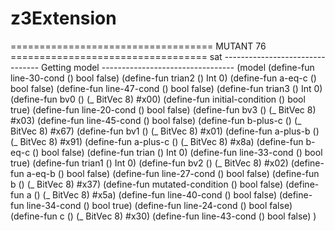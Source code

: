 # z3Extension
=================================== MUTANT 76 ==================================
sat
-------------------------------- Getting model ---------------------------------
(model
  (define-fun line-30-cond () bool
    false)
  (define-fun trian2 () Int
    0)
  (define-fun a-eq-c () bool
    false)
  (define-fun line-47-cond () bool
    false)
  (define-fun trian3 () Int
    0)
  (define-fun bv0 () (_ BitVec 8)
    #x00)
  (define-fun initial-condition () bool
    true)
  (define-fun line-20-cond () bool
    false)
  (define-fun bv3 () (_ BitVec 8)
    #x03)
  (define-fun line-45-cond () bool
    false)
  (define-fun b-plus-c () (_ BitVec 8)
    #x67)
  (define-fun bv1 () (_ BitVec 8)
    #x01)
  (define-fun a-plus-b () (_ BitVec 8)
    #x91)
  (define-fun a-plus-c () (_ BitVec 8)
    #x8a)
  (define-fun b-eq-c () bool
    false)
  (define-fun trian () Int
    0)
  (define-fun line-33-cond () bool
    true)
  (define-fun trian1 () Int
    0)
  (define-fun bv2 () (_ BitVec 8)
    #x02)
  (define-fun a-eq-b () bool
    false)
  (define-fun line-27-cond () bool
    false)
  (define-fun b () (_ BitVec 8)
    #x37)
  (define-fun mutated-condition () bool
    false)
  (define-fun a () (_ BitVec 8)
    #x5a)
  (define-fun line-40-cond () bool
    false)
  (define-fun line-34-cond () bool
    true)
  (define-fun line-24-cond () bool
    false)
  (define-fun c () (_ BitVec 8)
    #x30)
  (define-fun line-43-cond () bool
    false)
)
